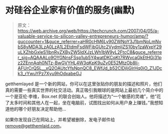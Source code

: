 # 对硅谷企业家有价值的服务(幽默)

> 原文：<https://web.archive.org/web/https://techcrunch.com/2007/04/05/a-valuable-service-to-silicon-valley-entrepreneurs-humor/amp/?guccounter=1&guce_referrer=aHR0cHM6Ly90ZWNoY3J1bmNoLmNvbS8yMDA3LzA0LzA1L2EtdmFsdWFibGUtc2VydmljZS10by1zaWxpY29uLXZhbGxleS1lbnRyZXByZW5ldXJzLWh1bW9yL2FtcC8&guce_referrer_sig=AQAAALo9OYGNnsFSsp1ub5Y4watDKCqKt7RWvcaGkEtHGi31pz2ZEnnAqh0NTz-BwGVYHL4W3qKpK9uZv0E52MtzOb8li-AFUrCrQSL__xQ2OAUtcYfsNpnQC8_EWfJd_b52ClDjIiGlrHq0iO_Z1JDck3_rYwuYPz7Xyu9hOdxabeGJ>

getthemlayed 是一个新的网站，你可以在这里张贴你的朋友的描述和照片，他们真的需要一些真实世界的社交活动。真正吸引我眼球的是网站上最初几个简介中的一个是亚伦·李维，Box.net 的联合创始人。他将描述为“一个敏感的灵魂”，他“花了太多时间和其他人在一起，坐在电脑前，试图找出如何从用户身上赚钱。”我想知道他的哪个好朋友决定帮助他…

如果你发现自己在网站上，并希望被删除，发电子邮件给 remove@getthemlaid.com。

<amp-analytics data-credentials="include" class="i-amphtml-layout-fixed i-amphtml-layout-size-defined" i-amphtml-layout="fixed"></amp-analytics>